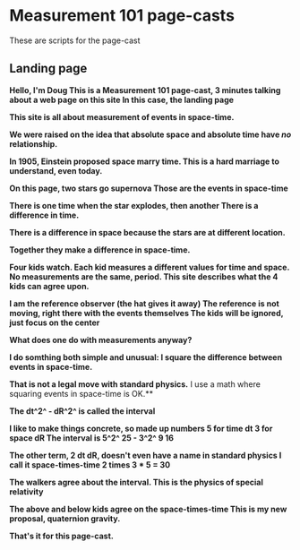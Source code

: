 # Measurement 101 page-casts

These are scripts for the page-cast

## Landing page

**Hello, I'm Doug
This is a Measurement 101 page-cast,
3 minutes talking about a web page on this site
In this case, the landing page**

**This site is all about measurement of events in space-time.**

**We were raised on the idea that absolute space and
absolute time have _no_ relationship.**

**In 1905, Einstein proposed space marry time.
This is a hard marriage to understand, even today.**

**On this page, two stars go supernova
Those are the events in space-time**

**There is one time when the star explodes, then another
There is a difference in time.**

**There is a difference in space because the stars
are at different location.**

**Together they make a difference in space-time.**

**Four kids watch.
Each kid measures a different values for time and space.
No measurements are the same, period.
This site describes what the 4 kids can agree upon.**

**I am the reference observer (the hat gives it away)
The reference is not moving, right there with the events themselves
The kids will be ignored, just focus on the center**

**What does one do with measurements anyway?**

**I do somthing both simple and unusual:
I square the difference between events in space-time.**

**That is not a legal move with standard physics.**
I use a math where squaring events in space-time is OK.**

**The dt^2^ - dR^2^ is called the interval**

**I like to make things concrete, so made up numbers
    5 for time dt
    3 for space dR
The interval is 5^2^ 25 - 3^2^ 9 16**

**The other term, 2 dt dR, doesn't even have a name in standard physics
I call it space-times-time
    2 times 3 * 5 = 30**

**The walkers agree about the interval.
This is the physics of special relativity**

**The above and below kids agree on the space-times-time
This is my new proposal, quaternion gravity.**

**That's it for this page-cast.**
